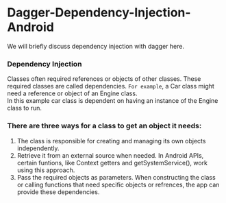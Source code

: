 # Dagger-Dependency-Injection-Android
We will briefly discuss dependency injection with dagger here.
### Dependency Injection
Classes often required references or objects of other classes. These required classes are called dependencies. `For example`, a Car class might need a reference or object of an Engine class.  
In this example car class is dependent on having an instance of the Engine class to run.
### There are three ways for a class to get an object it needs:  
1) The class is responsible for creating and managing its own objects independently.
2) Retrieve it from an external source when needed. In Android APIs, certain funtions, like Context getters and getSystemService(), work using this approach.
3) Pass the required objects as parameters. When constructing the class or calling functions that need specific objects or refrences, the app can provide these dependencies.
